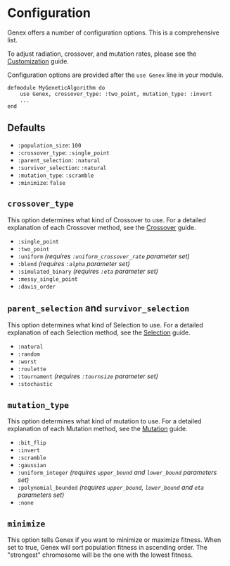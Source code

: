 # Configuration

Genex offers a number of configuration options. This is a comprehensive list.

To adjust radiation, crossover, and mutation rates, please see the [Customization]() guide.

Configuration options are provided after the `use Genex` line in your module.

```
defmodule MyGeneticAlgorithm do
    use Genex, crossover_type: :two_point, mutation_type: :invert
    ...
end
```

## Defaults
- `:population_size`: `100`
- `:crossover_type`: `:single_point`
- `:parent_selection`: `:natural`
- `:survivor_selection`: `:natural`
- `:mutation_type`: `:scramble`
- `:minimize`: `false`

## `crossover_type`

This option determines what kind of Crossover to use. For a detailed explanation of each Crossover method, see the [Crossover]() guide.

- `:single_point`
- `:two_point`
- `:uniform` *(requires `:uniform_crossover_rate` parameter set)*
- `:blend` *(requires `:alpha` parameter set)*
- `:simulated_binary` *(requires `:eta` parameter set)*
- `:messy_single_point`
- `:davis_order`

## `parent_selection` and `survivor_selection`

This option determines what kind of Selection to use. For a detailed explanation of each Selection method, see the [Selection]() guide.

- `:natural`
- `:random`
- `:worst`
- `:roulette`
- `:tournament` *(requires `:tournsize` parameter set)*
- `:stochastic`

## `mutation_type`

This option determines what kind of mutation to use. For a detailed explanation of each Mutation method, see the [Mutation]() guide.

- `:bit_flip`
- `:invert`
- `:scramble`
- `:gaussian`
- `:uniform_integer` *(requires `upper_bound` and `lower_bound` parameters set)*
- `:polynomial_bounded` *(requires `upper_bound`, `lower_bound` and `eta` parameters set)*
- `:none`

## `minimize`

This option tells Genex if you want to minimize or maximize fitness. When set to true, Genex will sort population fitness in ascending order. The "strongest" chromosome will be the one with the lowest fitness.